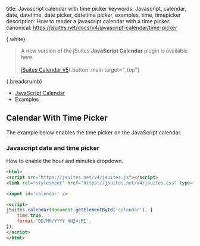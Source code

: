 title: Javascript calendar with time picker
keywords: Javascript, calendar, date, datetime, date picker, datetime picker, examples, time, timepicker
description: How to render a javascript calendar with a time picker.
canonical: https://jsuites.net/docs/v4/javascript-calendar/time-picker

{.white}
> A new version of the jSuites **JavaScript Calendar** plugin is available here.
> <br><br>
> [jSuites Calendar v5](/docs/javascript-calendar){.button .main target="_top"}


{.breadcrumb}
- [JavaScript Calendar](/docs/v4/javascript-calendar)
- Examples

## Calendar With Time Picker

The example below enables the time picker on the JavaScript calendar.  

### Javascript date and time picker

How to enable the hour and minutes dropdown.  

```html
<html>
<script src="https://jsuites.net/v4/jsuites.js"></script>
<link rel="stylesheet" href="https://jsuites.net/v4/jsuites.css" type="text/css" />

<input id='calendar' />

<script>
jSuites.calendar(document.getElementById('calendar'), {
    time:true,
    format:'DD/MM/YYYY HH24:MI',
});
</script>
</html>
```

